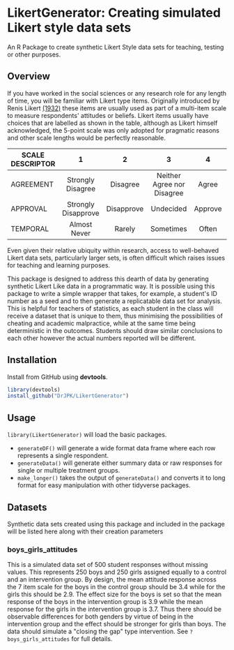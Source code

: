 # LikertGenerator: Creating simulated Likert style data sets

An R Package to create synthetic Likert Style data sets for teaching, testing or other purposes.

## Overview

If you have worked in the social sciences or any research role for any length of time, you will be familiar with Likert type items. Originally introduced by Renis Likert [(1932)](https://psycnet.apa.org/record/1933-01885-001) these items are usually used as part of a multi-item scale to measure respondents' attitudes or beliefs. Likert items usually have choices that are labelled as shown in the table, although as Likert himself acknowledged, the 5-point scale was only adopted for pragmatic reasons and other scale lengths would be perfectly reasonable.

|**SCALE DESCRIPTOR**|**1**|**2**|**3**|**4**|**5**|
|-----|:---:|:---:|:---:|:---:|:---:|
|AGREEMENT|Strongly Disagree|Disagree|Neither Agree nor Disagree|Agree|Strongly Agree|
|APPROVAL |Strongly Disapprove|Disapprove|Undecided|Approve|Strongly Approve|
|TEMPORAL	|Almost Never|Rarely|Sometimes|Often|Almost Always|

Even given their relative ubiquity within research, access to well-behaved Likert data sets, particularly larger sets, is often difficult which raises issues for teaching and learning purposes.

This package is designed to address this dearth of data by generating synthetic Likert Like data in a programmatic way. It is possible using this package to write a simple wrapper that takes, for example, a student's ID number as a seed and to then generate a replicatable data set for analysis.  This is helpful for teachers of statistics, as each student in the class will receive a dataset that is unique to them, thus minimising the possibilities of cheating and academic malpractice, while at the same time being deterministic in the outcomes. Students should draw similar conclusions to each other however the actual numbers reported will be different.

## Installation

Install from GitHub using **devtools**.

```R
library(devtools)
install_github("DrJPK/LikertGenerator")
```

## Usage

`library(LikertGenerator)` will load the basic packages.

* `generateDF()` will generate a wide format data frame where each row represents a single respondent.
* `generateData()` will generate either summary data or raw responses for single or multiple treatment groups.
* `make_longer()` takes the output of `generateData()` and converts it to long format for easy manipulation with other tidyverse packages.

## Datasets

Synthetic data sets created using this package and included in the package will be listed here along with their creation parameters

### boys_girls_attitudes

This is a simulated data set of 500 student responses without missing values. This represents 250 boys and 250 girls assigned equally to a control and an intervention group. By design, the mean attitude response across the 7 item scale for the boys in the control group should be 3.4 while for the girls this should be 2.9. The effect size for the boys is set so that the mean response of the boys in the intervention group is 3.9 while the mean response for the girls in the intervention group is 3.7.  Thus there should be observable differences for both genders by virtue of being in the intervention group and the effect should be stronger for girls than boys. The data should simulate a "closing the gap" type intervention. See `?boys_girls_attitudes` for full details.


